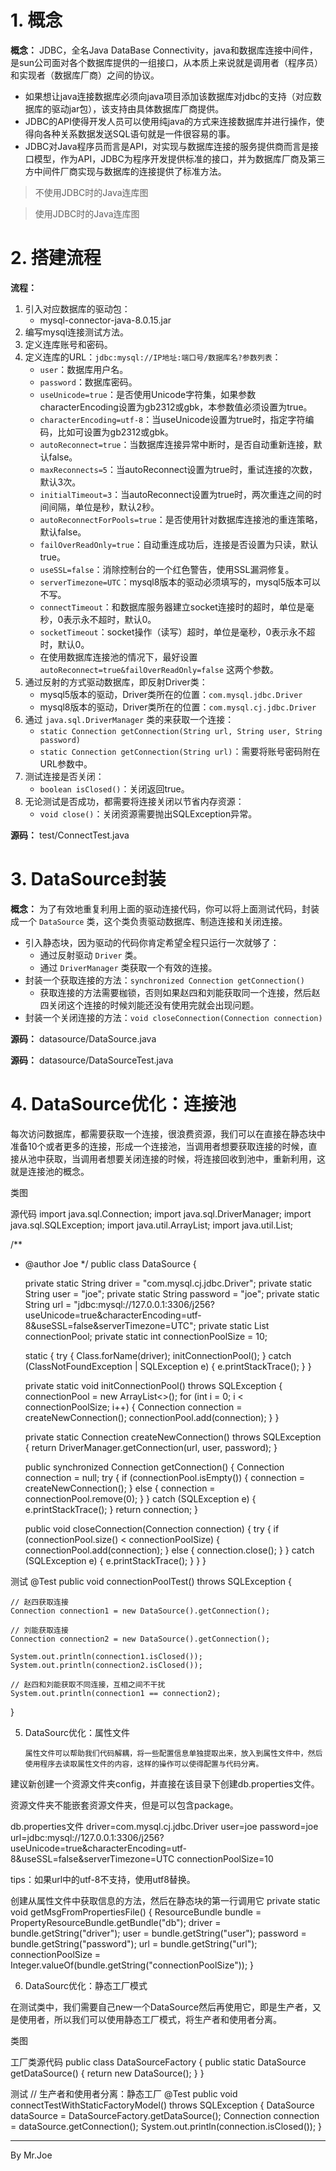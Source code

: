 # 1. 概念

**概念：** JDBC，全名Java DataBase Connectivity，java和数据库连接中间件，是sun公司面对各个数据库提供的一组接口，从本质上来说就是调用者（程序员）和实现者（数据库厂商）之间的协议。
- 如果想让java连接数据库必须向java项目添加该数据库对jdbc的支持（对应数据库的驱动jar包），该支持由具体数据库厂商提供。
- JDBC的API使得开发人员可以使用纯java的方式来连接数据库并进行操作，使得向各种关系数据发送SQL语句就是一件很容易的事。
- JDBC对Java程序员而言是API，对实现与数据库连接的服务提供商而言是接口模型，作为API，JDBC为程序开发提供标准的接口，并为数据库厂商及第三方中间件厂商实现与数据库的连接提供了标准方法。

> 不使用JDBC时的Java连库图

> 使用JDBC时的Java连库图

# 2. 搭建流程

**流程：**
1. 引入对应数据库的驱动包：
    - mysql-connector-java-8.0.15.jar
2. 编写mysql连接测试方法。
3. 定义连库账号和密码。
4. 定义连库的URL：`jdbc:mysql://IP地址:端口号/数据库名?参数列表`：
    - `user`：数据库用户名。
    - `password`：数据库密码。
    - `useUnicode=true`：是否使用Unicode字符集，如果参数characterEncoding设置为gb2312或gbk，本参数值必须设置为true。
    - `characterEncoding=utf-8`：当useUnicode设置为true时，指定字符编码，比如可设置为gb2312或gbk。
    - `autoReconnect=true`：当数据库连接异常中断时，是否自动重新连接，默认false。
    - `maxReconnects=5`：当autoReconnect设置为true时，重试连接的次数，默认3次。
    - `initialTimeout=3`：当autoReconnect设置为true时，两次重连之间的时间间隔，单位是秒，默认2秒。
    - `autoReconnectForPools=true`：是否使用针对数据库连接池的重连策略，默认false。
    - `failOverReadOnly=true`：自动重连成功后，连接是否设置为只读，默认true。
    - `useSSL=false`：消除控制台的一个红色警告，使用SSL漏洞修复。
    - `serverTimezone=UTC`：mysql8版本的驱动必须填写的，mysql5版本可以不写。
    - `connectTimeout`：和数据库服务器建立socket连接时的超时，单位是毫秒，0表示永不超时，默认0。
    - `socketTimeout`：socket操作（读写）超时，单位是毫秒，0表示永不超时，默认0。
    - 在使用数据库连接池的情况下，最好设置 `autoReconnect=true&failOverReadOnly=false` 这两个参数。
5. 通过反射的方式驱动数据库，即反射Driver类：
    - mysql5版本的驱动，Driver类所在的位置：`com.mysql.jdbc.Driver`
    - mysql8版本的驱动，Driver类所在的位置：`com.mysql.cj.jdbc.Driver`
6. 通过 `java.sql.DriverManager` 类的来获取一个连接：
    - `static Connection getConnection(String url, String user, String password)`
    - `static Connection getConnection(String url)`：需要将账号密码附在URL参数中。
7. 测试连接是否关闭：
    - `boolean isClosed()`：关闭返回true。
8. 无论测试是否成功，都需要将连接关闭以节省内存资源：
    - `void close()`：关闭资源需要抛出SQLException异常。

**源码：** test/ConnectTest.java

# 3. DataSource封装

**概念：** 为了有效地重复利用上面的驱动连接代码，你可以将上面测试代码，封装成一个 `DataSource` 类，这个类负责驱动数据库、制造连接和关闭连接。
- 引入静态块，因为驱动的代码你肯定希望全程只运行一次就够了：
    - 通过反射驱动 `Driver` 类。
    - 通过 `DriverManager` 类获取一个有效的连接。
- 封装一个获取连接的方法：`synchronized Connection getConnection()`
    - 获取连接的方法需要枷锁，否则如果赵四和刘能获取同一个连接，然后赵四关闭这个连接的时候刘能还没有使用完就会出现问题。
- 封装一个关闭连接的方法：`void closeConnection(Connection connection)`

**源码：** datasource/DataSource.java

**源码：** datasource/DataSourceTest.java

# 4. DataSource优化：连接池

每次访问数据库，都需要获取一个连接，很浪费资源，我们可以在直接在静态块中准备10个或者更多的连接，形成一个连接池，当调用者想要获取连接的时候，直接从池中获取，当调用者想要关闭连接的时候，将连接回收到池中，重新利用，这就是连接池的概念。

类图


源代码
import java.sql.Connection;
import java.sql.DriverManager;
import java.sql.SQLException;
import java.util.ArrayList;
import java.util.List;

/**
 * @author Joe
 */
public class DataSource {

	private static String driver = "com.mysql.cj.jdbc.Driver";
	private static String user = "joe";
	private static String password = "joe";
	private static String url = "jdbc:mysql://127.0.0.1:3306/j256?useUnicode=true&characterEncoding=utf-8&useSSL=false&serverTimezone=UTC";
	private static List<Connection> connectionPool;
	private static int connectionPoolSize = 10;

	static {
		try {
			Class.forName(driver);
			initConnectionPool();
		} catch (ClassNotFoundException | SQLException e) {
			e.printStackTrace();
		}
	}

	private static void initConnectionPool() throws SQLException {
        connectionPool = new ArrayList<>();
		for (int i = 0; i < connectionPoolSize; i++) {
			Connection connection = createNewConnection();
			connectionPool.add(connection);
		}
	}

	private static Connection createNewConnection() throws SQLException {
		return DriverManager.getConnection(url, user, password);
	}

	public synchronized Connection getConnection() {
		Connection connection = null;
		try {
			if (connectionPool.isEmpty()) {
				connection = createNewConnection();
			} else {
				connection = connectionPool.remove(0);
			}
		} catch (SQLException e) {
			e.printStackTrace();
		}
		return connection;
	}

	public void closeConnection(Connection connection) {
		try {
			if (connectionPool.size() < connectionPoolSize) {
				connectionPool.add(connection);
			} else {
				connection.close();
			}
		} catch (SQLException e) {
			e.printStackTrace();
		}
	}
}


测试
@Test
public void connectionPoolTest() throws SQLException {
    
    // 赵四获取连接
    Connection connection1 = new DataSource().getConnection();
    
    // 刘能获取连接
    Connection connection2 = new DataSource().getConnection();
    
    System.out.println(connection1.isClosed());
    System.out.println(connection2.isClosed());
    
    // 赵四和刘能获取不同连接，互相之间不干扰
    System.out.println(connection1 == connection2);
}


5. DataSourc优化：属性文件

       属性文件可以帮助我们代码解耦，将一些配置信息单独提取出来，放入到属性文件中，然后使用程序去读取属性文件的内容，这样的操作可以使得配置与代码分离。

建议新创建一个资源文件夹config，并直接在该目录下创建db.properties文件。

资源文件夹不能嵌套资源文件夹，但是可以包含package。

db.properties文件
driver=com.mysql.cj.jdbc.Driver
user=joe
password=joe
url=jdbc:mysql://127.0.0.1:3306/j256?useUnicode=true&characterEncoding=utf-8&useSSL=false&serverTimezone=UTC
connectionPoolSize=10


tips：如果url中的utf-8不支持，使用utf8替换。

创建从属性文件中获取信息的方法，然后在静态块的第一行调用它
private static void getMsgFromPropertiesFile() {
    ResourceBundle bundle = PropertyResourceBundle.getBundle("db");
    driver = bundle.getString("driver");
    user = bundle.getString("user");
    password = bundle.getString("password");
    url = bundle.getString("url");
    connectionPoolSize = Integer.valueOf(bundle.getString("connectionPoolSize"));
}


6. DataSourc优化：静态工厂模式

在测试类中，我们需要自己new一个DataSource然后再使用它，即是生产者，又是使用者，所以我们可以使用静态工厂模式，将生产者和使用者分离。

类图


工厂类源代码
public class DataSourceFactory {
	public static DataSource getDataSource() {
		return new DataSource();
	}
}


测试
// 生产者和使用者分离：静态工厂
@Test
public void connectTestWithStaticFactoryModel() throws SQLException {
	DataSource dataSource = DataSourceFactory.getDataSource();
	Connection connection = dataSource.getConnection();
	System.out.println(connection.isClosed());
}


--------------------------------------------------------------------------------
 By Mr.Joe